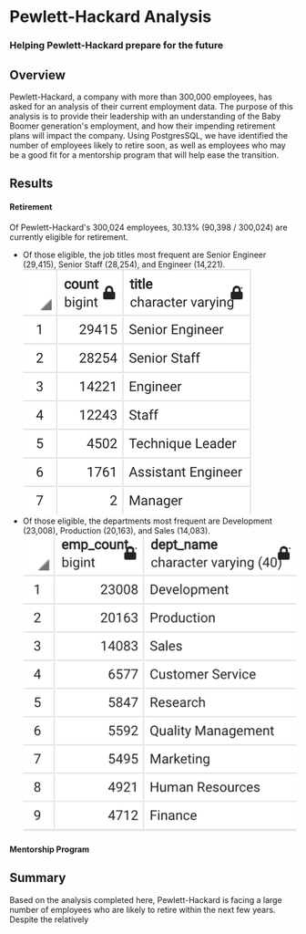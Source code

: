 # Pewlett-Hackard Analysis
### Helping Pewlett-Hackard prepare for the future

## Overview

Pewlett-Hackard, a company with more than 300,000 employees, has asked for an analysis of their current employment data. The purpose of this analysis is to provide their leadership with an understanding of the Baby Boomer generation's employment, and how their impending retirement plans will impact the company. Using PostgresSQL, we have identified the number of employees likely to retire soon, as well as employees who may be a good fit for a mentorship program that will help ease the transition. 

## Results
#### Retirement
Of Pewlett-Hackard's 300,024 employees, 30.13% (90,398 / 300,024) are currently eligible for retirement. 
- Of those eligible, the job titles most frequent are Senior Engineer (29,415), Senior Staff (28,254), and Engineer (14,221). 
![retirebytitle](https://github.com/tech-neault/Pewlett-Hackard-Analysis/blob/main/Queries/RetiringByTitle.png)
- Of those eligible, the departments most frequent are Development (23,008), Production (20,163), and Sales (14,083). 
![retirebydept](https://github.com/tech-neault/Pewlett-Hackard-Analysis/blob/main/Queries/RetireByDept.png)

#### Mentorship Program 

## Summary
Based on the analysis completed here, Pewlett-Hackard is facing a large number of employees who are likely to retire within the next few years. Despite the relatively 
